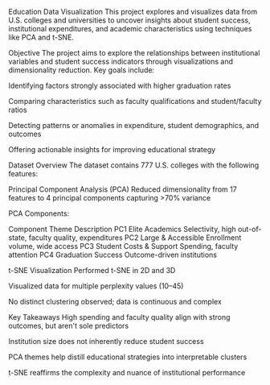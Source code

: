 Education Data Visualization
This project explores and visualizes data from U.S. colleges and universities to uncover insights about student success, institutional expenditures, and academic characteristics using techniques like PCA and t-SNE.

Objective
The project aims to explore the relationships between institutional variables and student success indicators through visualizations and dimensionality reduction. Key goals include:

Identifying factors strongly associated with higher graduation rates

Comparing characteristics such as faculty qualifications and student/faculty ratios

Detecting patterns or anomalies in expenditure, student demographics, and outcomes

Offering actionable insights for improving educational strategy

Dataset Overview
The dataset contains 777 U.S. colleges with the following features:


Principal Component Analysis (PCA)
Reduced dimensionality from 17 features to 4 principal components capturing >70% variance

PCA Components:

Component	Theme	Description
PC1	Elite Academics	Selectivity, high out-of-state, faculty quality, expenditures
PC2	Large & Accessible	Enrollment volume, wide access
PC3	Student Costs & Support	Spending, faculty attention
PC4	Graduation Success	Outcome-driven institutions


t-SNE Visualization
Performed t-SNE in 2D and 3D

Visualized data for multiple perplexity values (10–45)

No distinct clustering observed; data is continuous and complex

Key Takeaways
High spending and faculty quality align with strong outcomes, but aren't sole predictors

Institution size does not inherently reduce student success

PCA themes help distill educational strategies into interpretable clusters

t-SNE reaffirms the complexity and nuance of institutional performance

